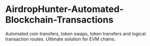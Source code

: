 # AirdropHunter-Automated-Blockchain-Transactions
Automated coin transfers, token swaps, token transfers and logical transaction routes. Ultimate solution for EVM chains.
